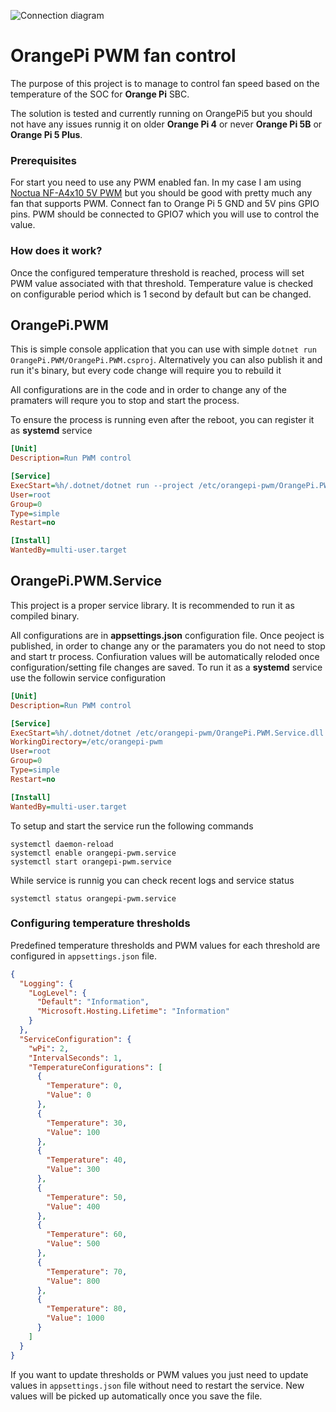 ![Connection diagram](https://raw.githubusercontent.com/dejanstojanovic/orangepi-pwm/main/Diagram/diagram.png)

# OrangePi PWM fan control
The purpose of this project is to manage to control fan speed based on the temperature of the SOC for **Orange Pi** SBC. 

The solution is tested and currently running on OrangePi5 but you should not have any issues runnig it on older **Orange Pi 4** or never **Orange Pi 5B** or **Orange Pi 5 Plus**.

### Prerequisites
For start you need to use any PWM enabled fan. In my case I am using [Noctua NF-A4x10 5V PWM](https://noctua.at/en/nf-a4x10-5v-pwm) but you should be good with pretty much any fan that supports PWM.
Connect fan to Orange Pi 5 GND and 5V pins GPIO pins. PWM should be connected to GPIO7 which you will use to control the value.

### How does it work?
Once the configured temperature threshold is reached, process will set PWM value associated with that threshold. Temperature value is checked on configurable period which is 1 second by default but can be changed.

## OrangePi.PWM
This is simple console application that you can use with simple ```dotnet run OrangePi.PWM/OrangePi.PWM.csproj```. Alternatively you can also publish it and run it's binary, but every code change will require you to rebuild it

All configurations are in the code and in order to change any of the pramaters will requre you to stop and start the process.

To ensure the process is running even after the reboot, you can register it as **systemd** service
```ini
[Unit]
Description=Run PWM control

[Service]
ExecStart=%h/.dotnet/dotnet run --project /etc/orangepi-pwm/OrangePi.PWM.csproj --property:Configuration=Release
User=root
Group=0
Type=simple
Restart=no

[Install]
WantedBy=multi-user.target
```
## OrangePi.PWM.Service
This project is a proper service library. It is recommended to run it as compiled binary.

All configurations are in **appsettings.json** configuration file. Once peoject is published, in order to change any or the paramaters you do not need to stop and start tr process.
Confiuration values will be automatically reloded once configuration/setting file changes are saved.
To run it as a **systemd** service use the followin service configuration
```ini
[Unit]
Description=Run PWM control

[Service]
ExecStart=%h/.dotnet/dotnet /etc/orangepi-pwm/OrangePi.PWM.Service.dll
WorkingDirectory=/etc/orangepi-pwm
User=root
Group=0
Type=simple
Restart=no

[Install]
WantedBy=multi-user.target
```

To setup and start the service run the following commands
```
systemctl daemon-reload
systemctl enable orangepi-pwm.service
systemctl start orangepi-pwm.service
```

While service is runnig you can check recent logs and service status 
```
systemctl status orangepi-pwm.service
```
### Configuring temperature thresholds
Predefined temperature thresholds and PWM values for each threshold are configured in ```appsettings.json``` file.
```json
{
  "Logging": {
    "LogLevel": {
      "Default": "Information",
      "Microsoft.Hosting.Lifetime": "Information"
    }
  },
  "ServiceConfiguration": {
    "wPi": 2,
    "IntervalSeconds": 1,
    "TemperatureConfigurations": [
      {
        "Temperature": 0,
        "Value": 0
      },
      {
        "Temperature": 30,
        "Value": 100
      },
      {
        "Temperature": 40,
        "Value": 300
      },
      {
        "Temperature": 50,
        "Value": 400
      },
      {
        "Temperature": 60,
        "Value": 500
      },
      {
        "Temperature": 70,
        "Value": 800
      },
      {
        "Temperature": 80,
        "Value": 1000
      }
    ]
  }
}
```
If you want to update thresholds or PWM values you just need to update values in ```appsettings.json``` file without need to restart the service. New values will be picked up automatically once you save the file.
